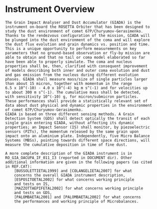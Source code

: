 
 
  Instrument Overview
  ===================
 
    The Grain Impact Analyser and Dust Accumulator (GIADA) is the
    instrument on-board the ROSETTA Orbiter that has been designed to
    study the dust environment of comet 67P/Churyumov-Gerasimenko.
    Thanks to the rendezvous configuration of the mission, GIADA will
    be plunged into the dust environment of the coma and will explore
    the dust flux evolution and grain dynamics vs. position and time.
    This is a unique opportunity to perform measurements on key
    parameters that no ground-based observation or fly-by mission are
    able to obtain and that no tail or coma model elaborated so far
    have been able to properly simulate. The coma and nucleus
    properties shall be, then, clarified with consequent improvement
    of models describing both inner and outer coma evolution and dust
    and gas emission from the nucleus during different evolution
    phases. GIADA shall measure mass/size of single particles larger
    than about 15 micron, together with momentum in the range
    6.5 x 10^(-10) - 4.0 x 10^(-4) kg m s^(-1) and for velocities up
    to about 300 m s^(-1). The cumulative mass shall be detected,
    with sensitivity 10^(-10) g, for micron/submicron particles.
    These performances shall provide a statistically relevant set of
    data about dust physical and dynamic properties in the environment
    of comet 67P/Churyumov-Gerasimenko.
    GIADA is based on three different sensing methods. A Grain
    Detection System (GDS) shall detect optically the transit of each
    single grain entering GIADA, without affecting its dynamic
    properties; an Impact Sensor (IS) shall monitor, by piezoelectric
    sensors (PZTs), the momentum released by the same grain upon
    impact onto an aluminium plate. Independently, five Micro Balance
    Systems (MBSs), pointing towards different space directions, will
    measure the cumulative deposition in time of fine dust.
 
    A more complete description of the GIADA instrument is in
    RO_GIA_OACUPA_IF_011_I3 (reported in DOCUMENT dir). Other
    additional information are given in the following papers (as cited
    in REF.CAT):
        [BUSSOLETTIETAL1999] and [COLANGELIETAL2007] for what
        concerns the overall GIADA instrument description,
        [ESPOSITOETAL2002] for what concerns working principle
        and tests on IS,
        [MAZZOTTAEPIFETAL2002] for what concerns working principle
        and tests on GDS,
        [PALOMBAETAL2001] and [PALOMBAETAL2002] for what concerns
        the performances and working principle of Microbalances.

        